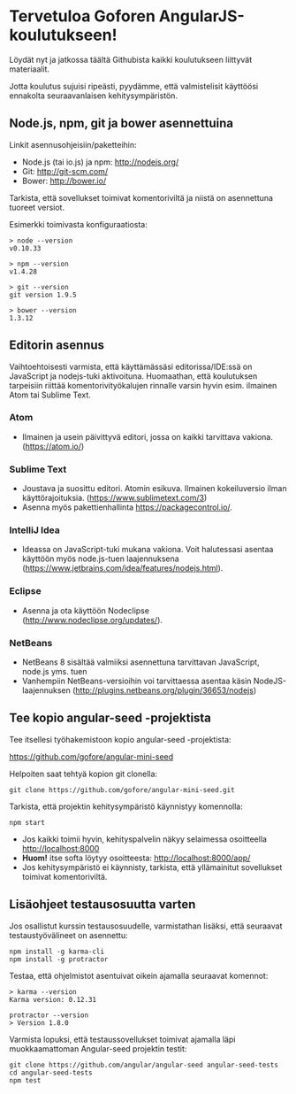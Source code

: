 # Tervetuloa Goforen AngularJS-koulutukseen!

Löydät nyt ja jatkossa täältä Githubista kaikki koulutukseen liittyvät materiaalit.

Jotta koulutus sujuisi ripeästi, pyydämme, että valmistelisit käyttöösi ennakolta seuraavanlaisen kehitysympäristön.

## Node.js, npm, git ja bower asennettuina

Linkit asennusohjeisiin/paketteihin:

- Node.js (tai io.js) ja npm: <http://nodejs.org/>
- Git: <http://git-scm.com/>
- Bower: <http://bower.io/>

Tarkista, että sovellukset toimivat komentoriviltä ja niistä on asennettuna
tuoreet versiot.

Esimerkki toimivasta konfiguraatiosta:

    > node --version
    v0.10.33

    > npm --version
    v1.4.28

    > git --version
    git version 1.9.5

    > bower --version
    1.3.12

## Editorin asennus

Vaihtoehtoisesti varmista, että käyttämässäsi editorissa/IDE:ssä on JavaScript ja nodejs-tuki aktivoituna. Huomaathan, että koulutuksen tarpeisiin riittää komentorivityökalujen rinnalle varsin hyvin esim. ilmainen Atom tai Sublime Text.

### Atom

- Ilmainen ja usein päivittyvä editori, jossa on kaikki tarvittava vakiona. (<https://atom.io/>)

### Sublime Text

- Joustava ja suosittu editori. Atomin esikuva. Ilmainen kokeiluversio ilman käyttörajoituksia. (<https://www.sublimetext.com/3>)
- Asenna myös pakettienhallinta <https://packagecontrol.io/>.

### IntelliJ Idea

- Ideassa on JavaScript-tuki mukana vakiona. Voit halutessasi asentaa käyttöön myös node.js-tuen laajennuksena (<https://www.jetbrains.com/idea/features/nodejs.html>).

###  Eclipse

- Asenna ja ota käyttöön Nodeclipse (<http://www.nodeclipse.org/updates/>).

### NetBeans

- NetBeans 8 sisältää valmiiksi asennettuna tarvittavan JavaScript, node.js yms. tuen
- Vanhempiin NetBeans-versioihin voi tarvittaessa asentaa käsin NodeJS-laajennuksen (<http://plugins.netbeans.org/plugin/36653/nodejs>)

## Tee kopio angular-seed -projektista

Tee itsellesi työhakemistoon kopio angular-seed -projektista:

<https://github.com/gofore/angular-mini-seed>

Helpoiten saat tehtyä kopion git clonella:

    git clone https://github.com/gofore/angular-mini-seed.git

Tarkista, että projektin kehitysympäristö käynnistyy komennolla:

    npm start

- Jos kaikki toimii hyvin, kehityspalvelin näkyy selaimessa osoitteella <http://localhost:8000>
- **Huom!** itse softa löytyy osoitteesta: <http://localhost:8000/app/>
- Jos kehitysympäristö ei käynnisty, tarkista, että yllämainitut sovellukset
toimivat komentoriviltä.

## Lisäohjeet testausosuutta varten

Jos osallistut kurssin testausosuudelle, varmistathan lisäksi, että seuraavat testaustyövälineet on asennettu:

    npm install -g karma-cli
    npm install -g protractor

Testaa, että ohjelmistot asentuivat oikein ajamalla seuraavat komennot:

	> karma --version
	Karma version: 0.12.31

	protractor --version
	> Version 1.8.0

Varmista lopuksi, että testaussovellukset toimivat ajamalla läpi muokkaamattoman Angular-seed projektin testit:

    git clone https://github.com/angular/angular-seed angular-seed-tests
    cd angular-seed-tests
    npm test
